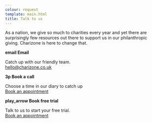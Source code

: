 ```yaml
---
colour: request
template: main.html
title: Talk to us
---
```


As a nation, we give so much to charities every year and yet there are surprisingly few resources out there to support us in our philanthropic giving. Charizone is here to change that.

<div class="container grid">
    <div class="col-span-1 box shadow bg-white info">
        <strong class="flex-row left">
            <span class="btn bg-navy colour-complement icon material-icons no-hover no-cursor icon-spin">email</span>
            Email
        </strong>
        <p>
            Catch up with our friendly team.<br>
            <a href="mailto:hello@charizone.co.uk">hello@charizone.co.uk</a>
        </p>
    </div>
    <div class="col-span-1 box shadow bg-white info">
        <strong class="flex-row left">
            <span class="btn bg-purple colour-complement icon material-icons no-hover no-cursor icon-spin">3p</span>
            Book a call
        </strong>
        <p>
            Choose a time in our diary to catch up<br>
            <a href="#" class="appointment-booker">Book an appointment</a>
        </p>
    </div>
    <div class="col-span-1 box shadow bg-white info">
        <strong class="flex-row left">
            <span class="btn bg-pink colour-complement icon material-icons no-hover no-cursor icon-spin">play_arrow</span>
            Book free trial
        </strong>
        <p>
            Talk to us to start your free trial.<br>
            <a href="#" class="appointment-booker">Book an appointment</a>
        </p>
    </div>
</div>
